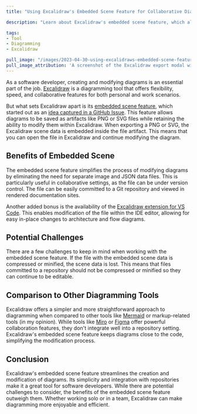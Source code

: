 ```yaml
---
title: "Using Excalidraw's Embedded Scene Feature for Collaborative Diagramming"

description: "Learn about Excalidraw's embedded scene feature, which allows you to save diagrams as PNG or SVG files while retaining the ability to modify them within Excalidraw. In this post, we'll explore how the embedded scene feature works, its benefits, and some potential gotchas to watch out for."

tags:
- Tool
- Diagramming
- Excalidraw

pull_image: "/images/2023-04-30-using-excalidraws-embedded-scene-feature-for-collaborative-diagramming/excalidraw-export.png"
pull_image_attribution: 'A screenshot of the Excalidraw export modal with the embed scene tooltip shown.'
---
```


As a software developer, creating and modifying diagrams is an essential part of the job. [Excalidraw](https://excalidraw.com/) is a diagramming tool that offers flexibility, speed, and collaborative features for both personal and work scenarios.

But what sets Excalidraw apart is its [embedded scene feature](https://twitter.com/excalidraw/status/1316001446043750400), which started out as an [idea captured in a GitHub Issue](https://github.com/excalidraw/excalidraw/issues/414). This feature allows diagrams to be saved as artifacts like PNG or SVG files while retaining the ability to modify them within Excalidraw. When exporting a PNG or SVG, the Excalidraw scene data is embedded inside the file artifact. This means that you can open the file in Excalidraw and continue modifying the diagram.

## Benefits of Embedded Scene

The embedded scene feature simplifies the process of modifying diagrams by eliminating the need for separate image and JSON data files. This is particularly useful in collaborative settings, as the file can be under version control. The file can be easily committed to a Git repository and viewed in rendered documentation sites.

Another added bonus is the availability of the [Excalidraw extension for VS Code](https://marketplace.visualstudio.com/items?itemName=pomdtr.excalidraw-editor). This enables modification of the file within the IDE editor, allowing for easy in-place changes to architecture and flow diagrams.

## Potential Challenges

There are a few challenges to keep in mind when working with the embedded scene feature. If the file with the embedded scene data is compressed or minified, the scene data is lost. This means that files committed to a repository should not be compressed or minified so they can continue to be editable.

## Comparison to Other Diagramming Tools

Excalidraw offers a simpler and more straightforward approach to diagramming when compared to other tools like [Mermaid](https://mermaid.js.org/) or markup-related tools (in my opinion). While tools like [Miro](https://miro.com/) or [Figma](https://www.figma.com/) offer powerful collaboration features, they don't integrate well into a repository setting. Excalidraw's embedded scene feature keeps diagrams close to the code, simplifying the modification process.

## Conclusion

Excalidraw's embedded scene feature streamlines the creation and modification of diagrams. Its simplicity and integration with repositories make it a great tool for software developers. While there are potential challenges to consider, the benefits of the embedded scene feature outweigh them. Whether working solo or in a team, Excalidraw can make diagramming more enjoyable and efficient.
